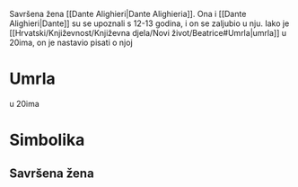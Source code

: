 Savršena žena [[Dante Alighieri|Dante Alighieria]].
Ona i [[Dante Alighieri|Dante]] su se upoznali s 12-13 godina, i on se zaljubio u nju.
Iako je [[Hrvatski/Književnost/Književna djela/Novi život/Beatrice#Umrla|umrla]] u 20ima, on je nastavio pisati o njoj
# Umrla
u 20ima
# Simbolika
## Savršena žena